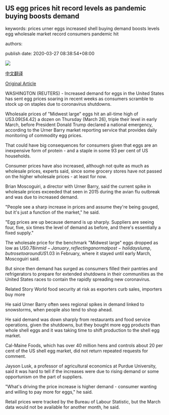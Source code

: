 ## US egg prices hit record levels as pandemic buying boosts demand

keywords: prices urner eggs increased shell buying demand boosts levels egg wholesale market record consumers pandemic hit

authors: 

publish date: 2020-03-27 08:38:54+08:00

![](https://www.straitstimes.com/sites/default/files/styles/x_large/public/articles/2020/03/27/nz_eggs_270352.jpg?itok=GuzbYT4z)

[中文翻译](US%20egg%20prices%20hit%20record%20levels%20as%20pandemic%20buying%20boosts%20demand_zh.md)

[Original Article](https://www.straitstimes.com/world/united-states/us-egg-prices-hit-record-levels-as-pandemic-buying-boosts-demand)

WASHINGTON (REUTERS) - Increased demand for eggs in the United States has sent egg prices soaring in recent weeks as consumers scramble to stock up on staples due to coronavirus shutdowns.

Wholesale prices of "Midwest large" eggs hit an all-time high of US$3.09 (S$4.42) a dozen on Thursday (March 26), triple their level in early March, before President Donald Trump declared a national emergency, according to the Urner Barry market reporting service that provides daily monitoring of commodity egg prices.

That could have big consequences for consumers given that eggs are an inexpensive form of protein - and a staple in some 93 per cent of US households.

Consumer prices have also increased, although not quite as much as wholesale prices, experts said, since some grocery stores have not passed on the higher wholesale prices - at least for now.

Brian Moscoguiri, a director with Urner Barry, said the current spike in wholesale prices exceeded that seen in 2015 during the avian flu outbreak and was due to increased demand.

"People see a sharp increase in prices and assume they're being gouged, but it's just a function of the market," he said.

"Egg prices are up because demand is up sharply. Suppliers are seeing four, five, six times the level of demand as before, and there's essentially a fixed supply."

The wholesale price for the benchmark "Midwest large" eggs dropped as low as US$0.78 in mid-January, reflecting a normal post-holiday slump, but rose to around US$1.03 in February, where it stayed until early March, Moscoguiri said.

But since then demand has surged as consumers filled their pantries and refrigerators to prepare for extended shutdowns in their communities as the United States races to contain the rapidly spreading new coronavirus.

Related Story World food security at risk as exporters curb sales, importers buy more

He said Urner Barry often sees regional spikes in demand linked to snowstorms, when people also tend to shop ahead.

He said demand was down sharply from restaurants and food service operations, given the shutdowns, but they bought more egg products than whole shell eggs and it was taking time to shift production to the shell egg market.

Cal-Maine Foods, which has over 40 million hens and controls about 20 per cent of the US shell egg market, did not return repeated requests for comment.

Jayson Lusk, a professor of agricultural economics at Purdue University, said it was hard to tell if the increases were due to rising demand or some opportunism on the part of suppliers.

"What's driving the price increase is higher demand - consumer wanting and willing to pay more for eggs," he said.

Retail prices were tracked by the Bureau of Labour Statistic, but the March data would not be available for another month, he said.
